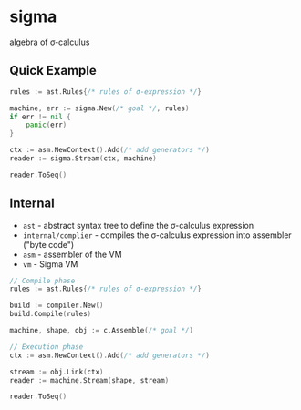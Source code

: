 # sigma

algebra of σ-calculus

## Quick Example

```go
rules := ast.Rules{/* rules of σ-expression */}

machine, err := sigma.New(/* goal */, rules)
if err != nil {
	panic(err)
}

ctx := asm.NewContext().Add(/* add generators */)
reader := sigma.Stream(ctx, machine)

reader.ToSeq()
```

## Internal

* `ast` - abstract syntax tree to define the σ-calculus expression
* `internal/complier` - compiles the σ-calculus expression into assembler ("byte code")
* `asm` - assembler of the VM
* `vm` - Sigma VM

```go
// Compile phase
rules := ast.Rules{/* rules of σ-expression */}

build := compiler.New()
build.Compile(rules)

machine, shape, obj := c.Assemble(/* goal */)

// Execution phase
ctx := asm.NewContext().Add(/* add generators */)

stream := obj.Link(ctx)
reader := machine.Stream(shape, stream)

reader.ToSeq()
```